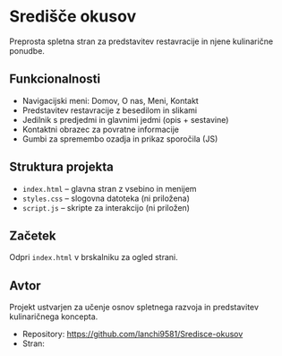 # Središče okusov

Preprosta spletna stran za predstavitev restavracije in njene kulinarične ponudbe.

## Funkcionalnosti
- Navigacijski meni: Domov, O nas, Meni, Kontakt
- Predstavitev restavracije z besedilom in slikami
- Jedilnik s predjedmi in glavnimi jedmi (opis + sestavine)
- Kontaktni obrazec za povratne informacije
- Gumbi za spremembo ozadja in prikaz sporočila (JS)

## Struktura projekta
- `index.html` – glavna stran z vsebino in menijem
- `styles.css` – slogovna datoteka (ni priložena)
- `script.js` – skripte za interakcijo (ni priložen)

## Začetek
Odpri `index.html` v brskalniku za ogled strani.

## Avtor
Projekt ustvarjen za učenje osnov spletnega razvoja in predstavitev kulinaričnega koncepta.

- Repository: https://github.com/lanchi9581/Sredisce-okusov
- Stran: 
